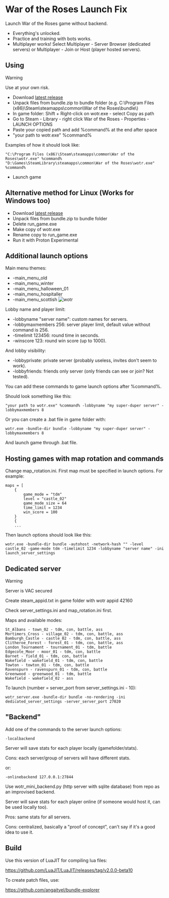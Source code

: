 # War of the Roses Launch Fix
Launch War of the Roses game without backend.
- Everything's unlocked.
- Practice and training with bots works.
- Multiplayer works! Select Multiplayer - Server Browser (dedicated servers) or Multiplayer - Join or Host (player hosted servers).
## Using
> [!WARNING]
> Use at your own risk.
- Download [latest release](https://github.com/angaityel/wotr-re/releases)
- Unpack files from bundle.zip to bundle folder (e.g. C:\Program Files (x86)\Steam\steamapps\common\War of the Roses\bundle\\)
- In game folder: Shift + Right-click on wotr.exe - select Copy as path
- Go to Steam - Library - right click War of the Roses - Properties - LAUNCH OPTIONS
- Paste your copied path and add %command% at the end after space
- "your path to wotr.exe" %command%

Examples of how it should look like:
```
"C:\Program Files (x86)\Steam\steamapps\common\War of the Roses\wotr.exe" %command%
"D:\Games\SteamLibrary\steamapps\common\War of the Roses\wotr.exe" %command%
```
- Launch game
## Alternative method for Linux (Works for Windows too)

- Download [latest release](https://github.com/angaityel/wotr-re/releases)
- Unpack files from bundle.zip to bundle folder
- Delete run_game.exe
- Make copy of wotr.exe
- Rename copy to run_game.exe
- Run it with Proton Experimental

## Additional launch options

Main menu themes:
- -main_menu_old
- -main_menu_winter
- -main_menu_halloween_01
- -main_menu_hospitaller
- -main_menu_scottish
![wotr](https://github.com/user-attachments/assets/e076098a-2fa5-45fb-8148-43a46899a16a)

Lobby name and player limit:
- -lobbyname "server name": custom names for servers.
- -lobbymaxmembers 256: server player limit, default value without command is 256.
- -timelimit 123456: round time in seconds.
- -winscore 123: round win score (up to 1000).

And lobby visibility:
- -lobbyprivate: private server (probably useless, invites don't seem to work).
- -lobbyfriends: friends only server (only friends can see or join? Not tested).

You can add these commands to game launch options after %command%.

Should look something like this:
```
"your path to wotr.exe" %command% -lobbyname "my super-duper server" -lobbymaxmembers 8
```
Or you can create a .bat file in game folder with:
```
wotr.exe -bundle-dir bundle -lobbyname "my super-duper server" -lobbymaxmembers 8
```
And launch game through .bat file.

## Hosting games with map rotation and commands

Change map_rotation.ini. First map must be specified in launch options. For example:
```
maps = [
	{
		game_mode = "tdm"
		level = "castle_02"
		game_mode_size = 64
		time_limit = 1234
		win_score = 100
	}
	{
	...
```
Then launch options should look like this:
```
wotr.exe -bundle-dir bundle -autohost -network-hash "" -level castle_02 -game-mode tdm -timelimit 1234 -lobbyname "server name" -ini launch_server_settings
```

## Dedicated server
> [!WARNING]
> Server is VAC secured

Create steam_appid.txt in game folder with wotr appid 42160

Check server_settings.ini and map_rotation.ini first.

Maps and available modes:
```
St_Albans - town_02 - tdm, con, battle, ass
Mortimers_Cross - village_02 - tdm, con, battle, ass
Bamburgh_Castle - castle_02 - tdm, con, battle, ass
Clitheroe_Forest - forest_01 - tdm, con, battle, ass
London_Tournament - tournament_01 - tdm, battle
Edgecote_Moor - moor_01 - tdm, con, battle
Barnet - field_01 - tdm, con, battle
Wakefield - wakefield_01 - tdm, con, battle
Towton - towton_01 - tdm, con, battle
Ravenspurn - ravenspurn_01 - tdm, con, battle
Greenwood - greenwood_01 - tdm, battle
Wakefield - wakefield_02 - ass
```
To launch (number = server_port from server_settings.ini - 10):
```
wotr_server.exe -bundle-dir bundle -no-rendering -ini dedicated_server_settings -server_server_port 27020
```
## "Backend"
Add one of the commands to the server launch options:
```
-localbackend
```
Server will save stats for each player locally (gamefolder/stats). 

Cons: each server/group of servers will have different stats.

or:
```
-onlinebackend 127.0.0.1:27844
```
Use wotr_mini_backend.py (http server with sqlite database) from repo as an improvised backend.

Server will save stats for each player online (if someone would host it, can be used locally too).

Pros: same stats for all servers.

Cons: centralized, basically a "proof of concept", can't say if it's a good idea to use it.
## Build
Use this version of LuaJIT for compiling lua files:

https://github.com/LuaJIT/LuaJIT/releases/tag/v2.0.0-beta10

To create patch files, use:

https://github.com/angaityel/bundle-explorer
